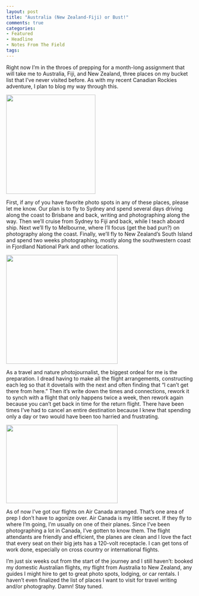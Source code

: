 ```yaml
---
layout: post
title: "Australia (New Zealand-Fiji) or Bust!"
comments: true
categories:
- Featured
- Headline
- Notes From The Field
tags:
---
```

Right now I’m in the throes of prepping for a month-long assignment that will take me to Australia, Fiji, and New Zealand, three places on my bucket list that I’ve never visited before. As with my recent Canadian Rockies adventure, I plan to blog my way through this.

<a href="http://blog.lesterpickerphoto.com/wp-content/uploads/2010/09/newzealandmap_medium_en.jpg"><img class="aligncenter size-full wp-image-578" title="newzealandmap_medium_en" src="http://blog.lesterpickerphoto.com/wp-content/uploads/2010/09/newzealandmap_medium_en.jpg" alt="" width="240" height="267" /></a>

First, if any of you have favorite photo spots in any of these places, please let me know. Our plan is to fly to Sydney and spend several days driving along the coast to Brisbane and back, writing and photographing along the way. Then we’ll cruise from Sydney to Fiji and back, while I teach aboard ship. Next we’ll fly to Melbourne, where I’ll focus (get the bad pun?) on photography along the coast. Finally, we’ll fly to New Zealand’s South Island and spend two weeks photographing, mostly along the southwestern coast in Fjordland National Park and other locations.

<a href="http://blog.lesterpickerphoto.com/wp-content/uploads/2010/09/Australia_map_full.jpg"><img class="aligncenter size-medium wp-image-582" title="Australia_map_full" src="http://blog.lesterpickerphoto.com/wp-content/uploads/2010/09/Australia_map_full-300x293.jpg" alt="" width="300" height="293" /></a>

As a travel and nature photojournalist, the biggest ordeal for me is the preparation. I dread having to make all the flight arrangements, constructing each leg so that it dovetails with the next and often finding that “I can’t get there from here.” Then it’s write down the times and connections, rework it to synch with a flight that only happens twice a week, then rework again because you can’t get back in time for the return flight. There have been times I’ve had to cancel an entire destination because I knew that spending only a day or two would have been too harried and frustrating.

<a href="http://blog.lesterpickerphoto.com/wp-content/uploads/2010/09/fiji-map.gif"><img class="aligncenter size-medium wp-image-583" title="fiji-map" src="http://blog.lesterpickerphoto.com/wp-content/uploads/2010/09/fiji-map-300x211.gif" alt="" width="300" height="211" /></a>

As of now I’ve got our flights on Air Canada arranged. That’s one area of prep I don’t have to agonize over. Air Canada is my little secret. If they fly to where I’m going, I’m usually on one of their planes. Since I’ve been photographing a lot in Canada, I’ve gotten to know them. The flight attendants are friendly and efficient, the planes are clean and I love the fact that every seat on their big jets has a 120-volt receptacle. I can get tons of work done, especially on cross country or international flights.

I’m just six weeks out from the start of the journey and I still haven’t: booked my domestic Australian flights, my flight from Australia to New Zealand, any guides I might hire to get to great photo spots, lodging, or car rentals. I haven’t even finalized the list of places I want to visit for travel writing and/or photography. Damn! Stay tuned.